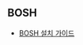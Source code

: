 ## BOSH

- [BOSH 설치 가이드](https://github.com/PaaS-TA/Guide-5.0-Ravioli/blob/v5.1/install-guide/bosh/PAAS-TA_BOSH2_INSTALL_GUIDE_V5.0.md)

